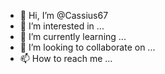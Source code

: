 - 👋 Hi, I’m @Cassius67
- 👀 I’m interested in ...
- 🌱 I’m currently learning ...
- 💞️ I’m looking to collaborate on ...
- 📫 How to reach me ...

<!---
Cassius67/Cassius67 is a ✨ specialok ✨ repository because its `README.md` (this file) appears on your GitHub profile.
You can click the Preview link to take a look at your changes.
--->
